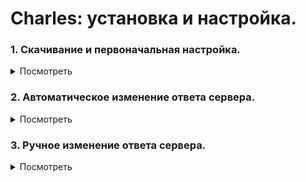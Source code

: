 # Charles: установка и настройка.

### 1. Скачивание и первоначальная настройка.

<details>
  <summary>Посмотреть</summary>
  
#### 1. Чтобы скачать Charles, перейди по ссылке https://www.charlesproxy.com/download/

#### 2. На открывшейся странице нажми на название своей операционной системы. Начнётся загрузка программы:
<details>
  <summary>Скриншот</summary>
  
![Screenshot](Чарльз2.jpg)
</details>

#### 3. После установки и первого запуска Charles нужно установить сертификат безопасности. Для этого открой в программе меню «Help» → «SSL Proxying» → «Install Charles Root Certificates»:
<details>
  <summary>Скриншот</summary>
  
![Screenshot](Чарльз3.jpg)
</details>

#### 4. 4. Установи сертификат:

   - Windows: В появившемся окне нажми «Установить сертификат». В следующем — «Текущий пользователь». Затем на этапе выбора хранилища сертификатов выбери второй пункт «Поместить все сертификаты в следующее хранилище» и нажми «Обзор...». Выбери папку «Доверенные корневые центры сертификации» и жми в остальных пунктах кнопку «Далее».
После установки сертификата Windows покажет предупреждение системы безопасности. Нажми «Yes» или «Да» в  окне. Так ты добавишь сертификат в хранилище доверенных корневых сертификатов:
<details>
  <summary>Скриншот</summary>
  
![Screenshot](Чарльз4.jpg)
</details>

- MacOS: Установи сертификат. Затем в пункте меню «Связка ключей» найди добавленный сертификат и в разделе «Доверие» разреши ему выполнять все действия. По умолчанию выставлены стандартные настройки; нужно заменить на «Всегда доверять».

#### 5. Перезапусти Charles. Затем перейди в меню «Proxy» → «SSL Proxying Settings»:
<details>
  <summary>Скриншот</summary>
  
![Screenshot](Чарльз5.jpg)
</details>

#### 6. В открывшемся окне во вкладке «SSL Proxying» нажми кнопку «Add» под блоком «Include» и добавь символ * в каждую строку («Host» и «Port»), затем нажми OK. Также поставь чек-бокс «Enable SSL Proxying» и нажми OK:
<details>
  <summary>Скриншот</summary>
  
![Screenshot](Чарльз6.jpg)
</details>

#### 7. Убедись, что в меню «Proxy» стоит галочка напротив «Windows Proxy» или «macOS Proxy» (в зависимости от операционной системы). Если не стоит, то кликни на эту строку:
<details>
  <summary>Скриншот</summary>
  
![Screenshot](Чарльз7.jpg)
</details>
  </details>


### 2. Автоматическое изменение ответа сервера.

<details>
  <summary>Посмотреть</summary>
  
  #### 1. Чтобы изменять ответ сервера в автоматическом режиме, в Charles открой меню «Tools» → «Rewrite»:
  <details>
  <summary>Скриншот</summary>
  
![Screenshot](Авто1.jpg)
</details>
  
  #### 2. Поставь чек-бокс «Enable Rewrite» и нажми на кнопку «Add»:
  <details>
  <summary>Скриншот</summary>
  
![Screenshot](Авто2.jpg)
</details>
  
  #### 3. В открывшемся окне заполни поле «Name» и нажми «Add» в блоке «Location». Заполни появившиеся поля согласно заданию из Тренажёра и нажми OK:
  <details>
  <summary>Скриншот</summary>
  
![Screenshot](Авто3.jpg)
</details>
  
  Должен появиться результат как на скриншоте:
  <details>
  <summary>Скриншот</summary>
  
![Screenshot](Авто3.1.jpg)
</details>
  
  #### 4. Нажми «Add» в блоке «Type/Action». Заполни появившиеся поля согласно заданию из Тренажёра и нажми OK:
  <details>
  <summary>Скриншот</summary>
  
![Screenshot](Авто4.jpg)
</details>
  
  #### 5. Убедись, что настройки автоматической подмены совпадают с тем, что изображено на скриншоте и нажми ОК:
  <details>
  <summary>Скриншот</summary>
  
![Screenshot](Авто5.jpg)
</details>
  
  #### 6. Убедись, что в меню «Tools» стоит галочка напротив «Rewrite». Если не стоит, то кликни на эту строку:
  <details>
  <summary>Скриншот</summary>
  
![Screenshot](Авто6.jpg)
</details>
  </details>


### 3. Ручное изменение ответа сервера.
<details>
  <summary>Посмотреть</summary>
  
  #### 1. Чтобы изменять ответ сервера вручную, в Charles настрой фильтр по целевому сайту. Затем открой нужную страницу в браузере. Например, для страницы https://zen.yandex.ru/media/praktikum/skolko-nujno-programmistov-chtoby-vy-chitali-dzen-5d4d3dd0bf50d500c41c590f укажи в фильтре zen.yandex.ru:
  <details>
  <summary>Скриншот</summary>
  
![Screenshot](Руч1.jpg)
</details>
  
  #### 2. В Charles в структуре запросов слева раскрой структуру сайта, затем раскрой каталог media-api и кликни правой кнопкой мыши на целевого URL. В появившемся меню отметь галочкой «Breakpoints»:
  <details>
  <summary>Скриншот</summary>
  
![Screenshot](Руч2.jpg)
</details>
  
  #### 3. В Charles открой меню «Proxy» → «Breakpoint Settings»:
  <details>
  <summary>Скриншот</summary>
  
![Screenshot](Руч3.jpg)
</details>
  
  #### 4. Убедись, что в открывшемся окне установлен чек-бокс «Enable Breakpoints» и чек-бокс для целевого URL:
  <details>
  <summary>Скриншот</summary>
  
![Screenshot](Руч4.jpg)
</details>
  
  #### 5. Сделай двойной клик по строке с URL. Убери чек-бокс «Request» и оставь чек-бокс «Response»: чтобы не «ловить» запросы, а только ответы сервера. Нажми OK:
  <details>
  <summary>Скриншот</summary>
  
![Screenshot](Руч5.jpg)
</details>
  
  #### 6. В результате предыдущих действий окно с настройками должно выглядеть как на скриншоте. Нажми OK:
  <details>
  <summary>Скриншот</summary>
  
![Screenshot](Руч66.jpg)
</details>
  
  #### 7. Теперь нужно подменить ответ сервера. В браузере обнови страницу, от которой «ловишь» ответ и вернись в Charles: открылось окно редактирования запроса. В верхней части окна кликни по надписи «Edit Response». Затем в нижней части окна открой вкладку «JSON Text», отредактируй нужный параметр и нажми кнопку «Execute». После обновления страницы в браузере ты увидишь новое значения отредактированного параметра. Нужно успеть отредактировать ответ за 20 секунд, иначе приложение решит, что ответ от сервера не пришёл. Тогда придётся обновить страницу в браузере и повторить редактирование ответа:
  <details>
  <summary>Скриншот</summary>
  
![Screenshot](Руч7.jpg)
</details>
  </details>

